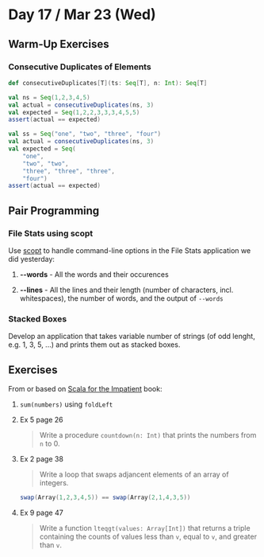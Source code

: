 # Day 17 / Mar 23 (Wed)

## Warm-Up Exercises

### Consecutive Duplicates of Elements

```scala
def consecutiveDuplicates[T](ts: Seq[T], n: Int): Seq[T]
```

```scala
val ns = Seq(1,2,3,4,5)
val actual = consecutiveDuplicates(ns, 3)
val expected = Seq(1,2,2,3,3,3,4,5,5)
assert(actual == expected)
```

```scala
val ss = Seq("one", "two", "three", "four")
val actual = consecutiveDuplicates(ns, 3)
val expected = Seq(
    "one",
    "two", "two",
    "three", "three", "three",
    "four")
assert(actual == expected)
```

## Pair Programming

### File Stats using scopt

Use [scopt](https://github.com/scopt/scopt) to handle command-line options in the File Stats application we did yesterday:

1. **--words** - All the words and their occurences

1. **--lines** - All the lines and their length (number of characters, incl. whitespaces), the number of words, and the output of `--words`

### Stacked Boxes

Develop an application that takes variable number of strings (of odd lenght, e.g. 1, 3, 5, ...) and prints them out as stacked boxes.

## Exercises

From or based on [Scala for the Impatient](https://horstmann.com/scala/) book:

1. `sum(numbers)` using `foldLeft`

1. Ex 5 page 26

    > Write a procedure `countdown(n: Int)` that prints the numbers from `n` to 0.

1. Ex 2 page 38

    > Write a loop that swaps adjancent elements of an array of integers.

    ```scala
    swap(Array(1,2,3,4,5)) == swap(Array(2,1,4,3,5))
    ```

1. Ex 9 page 47

    > Write a function `lteqgt(values: Array[Int])` that returns a triple containing the counts of values less than `v`, equal to `v`, and greater than `v`.
